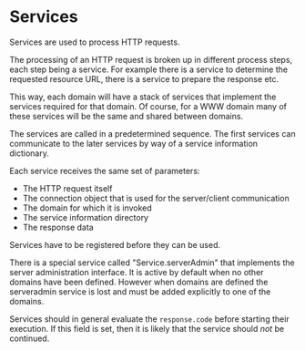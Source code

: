 # Services

Services are used to process HTTP requests.

The processing of an HTTP request is broken up in different process steps, each step being a service. For example there is a service to determine the requested resource URL, there is a service to prepare the response etc.

This way, each domain will have a stack of services that implement the services required for that domain. Of course, for a WWW domain many of these services will be the same and shared between domains.

The services are called in a predetermined sequence. The first services can communicate to the later services by way of a service information dictionary.

Each service receives the same set of parameters:

- The HTTP request itself
- The connection object that is used for the server/client communication
- The domain for which it is invoked
- The service information directory
- The response data

Services have to be registered before they can be used.

There is a special service called "Service.serverAdmin" that implements the server administration interface. It is active by default when no other domains have been defined. However when domains are defined the serveradmin service is lost and must be added explicitly to one of the domains.

Services should in general evaluate the `response.code` before starting their execution. If this field is set, then it is likely that the service should _not_ be continued.